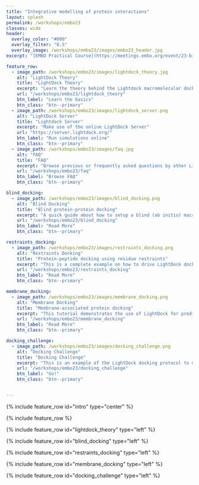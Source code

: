```yaml
---
title: "Integrative modelling of protein interactions"
layout: splash
permalink: /workshops/embo23
classes: wide
header:
  overlay_color: "#000"
  overlay_filter: "0.5"
  overlay_image: /workshops/embo23/images/embo23_header.jpg
excerpt: "[EMBO Practical Course](https://meetings.embo.org/event/23-biomolecular-interactions)"

feature_row:
  - image_path: /workshops/embo23/images/lightdock_theory.jpg
    alt: "LightDock Theory"
    title: "LightDock Theory"
    excerpt: "Learn the theory behind the Lightdock macromolecular docking framework"
    url: "/workshops/embo23/lightdock_theory"
    btn_label: "Learn the basics"
    btn_class: "btn--primary"
  - image_path: /workshops/embo23/images/lightdock_server.png 
    alt: "LightDock Server"
    title: "Lightdock Server"
    excerpt: "Make use of the online LightDock Server"
    url: "https://server.lightdock.org/"
    btn_label: "Run simulations online"
    btn_class: "btn--primary"
  - image_path: /workshops/embo23/images/faq.jpg 
    alt: "FAQ"
    title: "FAQ"
    excerpt: "Browse previous or frequently asked questions by other LightDock users."
    url: "/workshops/embo23/faq"
    btn_label: "Browse FAQ"
    btn_class: "btn--primary"

blind_docking:
  - image_path: /workshops/embo23/images/blind_docking.png
    alt: "Blind Docking"
    title: "Blind protein-protein docking"
    excerpt: "A quick guide about how to setup a blind (ab initio) macromolecular docking simulation with LightDock."
    url: "/workshops/embo23/blind_docking"
    btn_label: "Read More"
    btn_class: "btn--primary"

restraints_docking:
  - image_path: /workshops/embo23/images/restraints_docking.png
    alt: "Restraints Docking"
    title: "Protein-peptide docking using residue restraints"
    excerpt: "This is a complete example on how to drive LightDock docking simulations using residue restraints."
    url: "/workshops/embo23/restraints_docking"
    btn_label: "Read More"
    btn_class: "btn--primary"

membrane_docking:
  - image_path: /workshops/embo23/images/membrane_docking.png
    alt: "Membrane Docking"
    title: "Membrane-associated protein docking"
    excerpt: "This tutorial demonstrates the use of LightDock for predicting the structure of a membrane receptor–soluble protein complex."
    url: "/workshops/embo23/membrane_docking"
    btn_label: "Read More"
    btn_class: "btn--primary"

docking_challenge:
  - image_path: /workshops/embo23/images/docking_challenge.png
    alt: "Docking Challenge"
    title: "Docking Challenge"
    excerpt: "This is an example of the LightDock docking protocol to model the 1A1T protein-RNA complex with flexibility through ANM model."
    url: "/workshops/embo23/docking_challenge"
    btn_label: "Go!"
    btn_class: "btn--primary"


---
```


{% include feature_row id="intro" type="center" %}

{% include feature_row %}

{% include feature_row id="lightdock_theory" type="left" %}

{% include feature_row id="blind_docking" type="left" %}

{% include feature_row id="restraints_docking" type="left" %}

{% include feature_row id="membrane_docking" type="left" %}

{% include feature_row id="docking_challenge" type="left" %}

